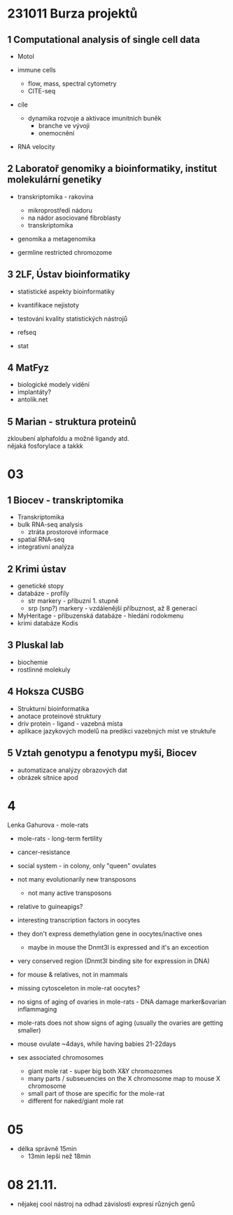 # 231011 Burza projektů
## 1 Computational analysis of single cell data
- Motol

- immune cells
  - flow, mass, spectral cytometry
  - CITE-seq

- cíle
  - dynamika rozvoje a aktivace imunitních buněk
    - branche ve vývoji
    - onemocnění

- RNA velocity

## 2 Laboratoř genomiky a bioinformatiky, institut molekulární genetiky
- transkriptomika - rakovina
  - mikroprostředí nádoru
  - na nádor asociované fibroblasty
  - transkriptomika

- genomika a metagenomika

- germline restricted chromozome

## 3 2LF, Ústav bioinformatiky
- statistické aspekty bioinformatiky
- kvantifikace nejistoty
- testování kvality statistických nástrojů

- refseq
- stat

## 4 MatFyz
- biologické modely vidění
- implantáty?
- antolik.net

## 5 Marian - struktura proteinů
zkloubení alphafoldu a možné ligandy atd.  
nějaká fosforylace a takkk

# 03

## 1 Biocev - transkriptomika
* Transkriptomika
* bulk RNA-seq analysis
  * ztráta prostorové informace
* spatial RNA-seq
* integrativní analýza

## 2 Krimi ústav
* genetické stopy
* databáze - profily
  * str markery - příbuzní 1. stupně
  * srp (snp?) markery - vzdálenější příbuznost, až 8 generací
* MyHeritage - příbuzenská databáze - hledání rodokmenu
* krimi databáze Kodis

## 3 Pluskal lab
* biochemie
* rostlinné molekuly

## 4 Hoksza CUSBG
* Strukturní bioinformatika
* anotace proteinové struktury
* drív protein - ligand - vazebná místa
* aplikace jazykových modelů na predikci vazebných míst ve struktuře

## 5 Vztah genotypu a fenotypu myši, Biocev
* automatizace analýzy obrazových dat
* obrázek sítnice apod

# 4
Lenka Gahurova - mole-rats

- mole-rats - long-term fertility

- cancer-resistance
- social system - in colony, only "queen" ovulates
- not many evolutionarily new transposons
  - not many active transposons
- relative to guineapigs?

- interesting transcription factors in oocytes
- they don't express demethylation gene in oocytes/inactive ones
  - maybe in mouse the Dnmt3l is expressed and it's an exceotion

- very conserved region (Dnmt3l binding site for expression in DNA)
- for mouse & relatives, not in mammals


- missing cytosceleton in mole-rat oocytes?

- no signs of aging of ovaries in mole-rats - DNA damage marker&ovarian inflammaging
- mole-rats does not show signs of aging (usually the ovaries are getting smaller)

- mouse ovulate ~4days, while having babies 21-22days

- sex associated chromosomes
  - giant mole rat - super big both X&Y chromozomes
  - many parts / subseuencies on the X chromosome map to mouse X chromosome
  - small part of those are specific for the mole-rat
  - different for naked/giant mole rat

# 05
- délka správně 15min
  - 13min lepší než 18min

# 08 21.11.
- nějakej cool nástroj na odhad závislosti expresí různých genů

